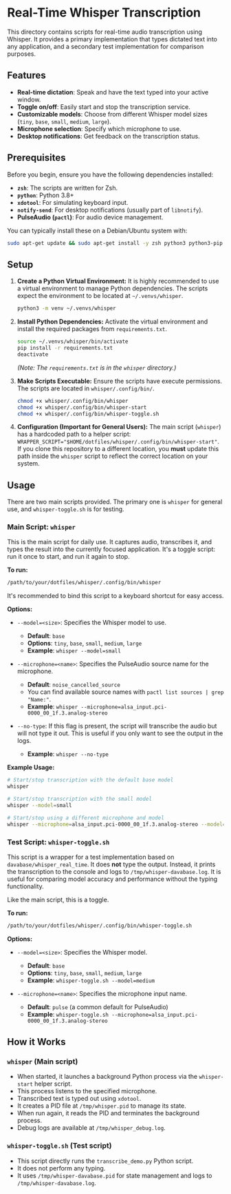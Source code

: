 # Real-Time Whisper Transcription

This directory contains scripts for real-time audio transcription using Whisper. It provides a primary implementation that types dictated text into any application, and a secondary test implementation for comparison purposes.

## Features

- **Real-time dictation**: Speak and have the text typed into your active window.
- **Toggle on/off**: Easily start and stop the transcription service.
- **Customizable models**: Choose from different Whisper model sizes (`tiny`, `base`, `small`, `medium`, `large`).
- **Microphone selection**: Specify which microphone to use.
- **Desktop notifications**: Get feedback on the transcription status.

## Prerequisites

Before you begin, ensure you have the following dependencies installed:

- **`zsh`**: The scripts are written for Zsh.
- **`python`**: Python 3.8+
- **`xdotool`**: For simulating keyboard input.
- **`notify-send`**: For desktop notifications (usually part of `libnotify`).
- **PulseAudio (`pactl`)**: For audio device management.

You can typically install these on a Debian/Ubuntu system with:
```bash
sudo apt-get update && sudo apt-get install -y zsh python3 python3-pip xdotool libnotify-bin pulseaudio-utils
```

## Setup

1.  **Create a Python Virtual Environment:**
    It is highly recommended to use a virtual environment to manage Python dependencies. The scripts expect the environment to be located at `~/.venvs/whisper`.

    ```bash
    python3 -m venv ~/.venvs/whisper
    ```

2.  **Install Python Dependencies:**
    Activate the virtual environment and install the required packages from `requirements.txt`.

    ```bash
    source ~/.venvs/whisper/bin/activate
    pip install -r requirements.txt
    deactivate
    ```
    *(Note: The `requirements.txt` is in the `whisper` directory.)*

3.  **Make Scripts Executable:**
    Ensure the scripts have execute permissions. The scripts are located in `whisper/.config/bin/`.

    ```bash
    chmod +x whisper/.config/bin/whisper
    chmod +x whisper/.config/bin/whisper-start
    chmod +x whisper/.config/bin/whisper-toggle.sh
    ```

4.  **Configuration (Important for General Users):**
    The main script (`whisper`) has a hardcoded path to a helper script: `WRAPPER_SCRIPT="$HOME/dotfiles/whisper/.config/bin/whisper-start"`. If you clone this repository to a different location, you **must** update this path inside the `whisper` script to reflect the correct location on your system.

## Usage

There are two main scripts provided. The primary one is `whisper` for general use, and `whisper-toggle.sh` is for testing.

### Main Script: `whisper`

This is the main script for daily use. It captures audio, transcribes it, and types the result into the currently focused application. It's a toggle script: run it once to start, and run it again to stop.

**To run:**
```bash
/path/to/your/dotfiles/whisper/.config/bin/whisper
```
It's recommended to bind this script to a keyboard shortcut for easy access.

**Options:**

- `--model=<size>`: Specifies the Whisper model to use.
  - **Default**: `base`
  - **Options**: `tiny`, `base`, `small`, `medium`, `large`
  - **Example**: `whisper --model=small`

- `--microphone=<name>`: Specifies the PulseAudio source name for the microphone.
  - **Default**: `noise_cancelled_source`
  - You can find available source names with `pactl list sources | grep "Name:"`.
  - **Example**: `whisper --microphone=alsa_input.pci-0000_00_1f.3.analog-stereo`

- `--no-type`: If this flag is present, the script will transcribe the audio but will not type it out. This is useful if you only want to see the output in the logs.
  - **Example**: `whisper --no-type`


**Example Usage:**
```bash
# Start/stop transcription with the default base model
whisper

# Start/stop transcription with the small model
whisper --model=small

# Start/stop using a different microphone and model
whisper --microphone=alsa_input.pci-0000_00_1f.3.analog-stereo --model=small
```

### Test Script: `whisper-toggle.sh`

This script is a wrapper for a test implementation based on `davabase/whisper_real_time`. It does **not** type the output. Instead, it prints the transcription to the console and logs to `/tmp/whisper-davabase.log`. It is useful for comparing model accuracy and performance without the typing functionality.

Like the main script, this is a toggle.

**To run:**
```bash
/path/to/your/dotfiles/whisper/.config/bin/whisper-toggle.sh
```

**Options:**

- `--model=<size>`: Specifies the Whisper model.
  - **Default**: `base`
  - **Options**: `tiny`, `base`, `small`, `medium`, `large`
  - **Example**: `whisper-toggle.sh --model=medium`

- `--microphone=<name>`: Specifies the microphone input name.
  - **Default**: `pulse` (a common default for PulseAudio)
  - **Example**: `whisper-toggle.sh --microphone=alsa_input.pci-0000_00_1f.3.analog-stereo`

## How it Works

### `whisper` (Main script)
- When started, it launches a background Python process via the `whisper-start` helper script.
- This process listens to the specified microphone.
- Transcribed text is typed out using `xdotool`.
- It creates a PID file at `/tmp/whisper.pid` to manage its state.
- When run again, it reads the PID and terminates the background process.
- Debug logs are available at `/tmp/whisper_debug.log`.

### `whisper-toggle.sh` (Test script)
- This script directly runs the `transcribe_demo.py` Python script.
- It does not perform any typing.
- It uses `/tmp/whisper-davabase.pid` for state management and logs to `/tmp/whisper-davabase.log`.
